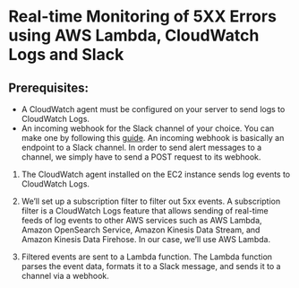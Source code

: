 # Real-time Monitoring of 5XX Errors using AWS Lambda, CloudWatch Logs and Slack

## Prerequisites:

- A CloudWatch agent must be configured on your server to send logs to CloudWatch Logs.
- An incoming webhook for the Slack channel of your choice. You can make one by following this [guide](https://slack.com/help/articles/115005265063-Incoming-webhooks-for-Slack). An incoming webhook is basically an endpoint to a Slack channel. In order to send alert messages to a channel, we simply have to send a POST request to its webhook.


1. The CloudWatch agent installed on the EC2 instance sends log events to CloudWatch Logs.

2. We’ll set up a subscription filter to filter out 5xx events. A subscription filter is a CloudWatch Logs feature that allows sending of real-time feeds of log events to other AWS services such as AWS Lambda, Amazon OpenSearch Service, Amazon Kinesis Data Stream, and Amazon Kinesis Data Firehose. In our case, we’ll use AWS Lambda.

3. Filtered events are sent to a Lambda function. The Lambda function parses the event data, formats it to a Slack message, and sends it to a channel via a webhook.